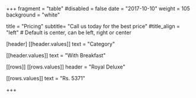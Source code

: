 +++
fragment = "table"
#disabled = false
date = "2017-10-10"
weight = 105
background = "white"

title = "Pricing"
subtitle= "Call us today for the best price"
#title_align = "left" # Default is center, can be left, right or center

[header]
  [[header.values]]
    text = "Category"



  [[header.values]]
    text = "With Breakfast"

 

[[rows]]
  [[rows.values]]
    header = "Royal Deluxe"


  [[rows.values]]
    text = "Rs. 5371"

 


+++
